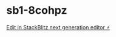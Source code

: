 # sb1-8cohpz

[Edit in StackBlitz next generation editor ⚡️](https://stackblitz.com/~/github.com/tech3br/sb1-8cohpz)